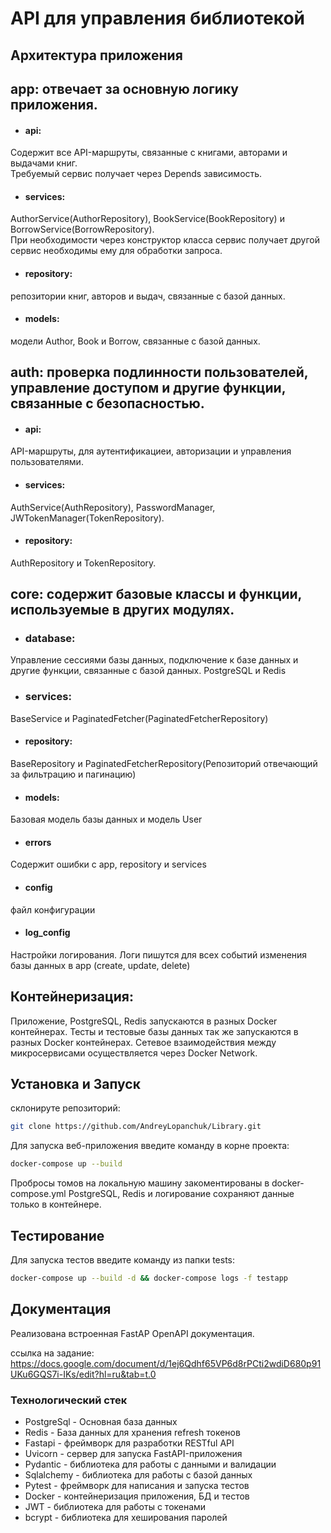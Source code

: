 # API для управления библиотекой

## Архитектура приложения
## app: отвечает за основную логику приложения.
- #### api:  
Содержит все API-маршруты, связанные с книгами, авторами и выдачами книг.   
Требуемый сервис получает через Depends зависимость.
- #### services: 
AuthorService(AuthorRepository), BookService(BookRepository) и BorrowService(BorrowRepository).   
При необходимости через конструктор класса сервис получает другой сервис необходимы ему для обработки запроса.  
- #### repository:  
репозитории книг, авторов и выдач, связанные с базой данных.  
- #### models:   
модели Author, Book и Borrow, связанные с базой данных.  
## auth: проверка подлинности пользователей, управление доступом и другие функции, связанные с безопасностью.
- #### api: 
API-маршруты, для аутентификациеи, авторизации и управления пользователями.  
- #### services:  
AuthService(AuthRepository), PasswordManager, JWTokenManager(TokenRepository).
- #### repository:  
AuthRepository и TokenRepository.
## core: содержит базовые классы и функции, используемые в других модулях.
- ### database:
Управление сессиями базы данных, подключение к базе данных и другие функции, связанные с базой данных.
PostgreSQL и Redis
- ### services: 
BaseService и PaginatedFetcher(PaginatedFetcherRepository)  
- #### repository: 
BaseRepository и PaginatedFetcherRepository(Репозиторий отвечающий за фильтрацию и пагинацию)
- #### models:  
Базовая модель базы данных и модель User
- #### errors
Содержит ошибки с app, repository и services
- #### config
файл конфигурации
- #### log_config
Настройки логирования. Логи пишутся для всех событий изменения базы данных в app (create, update, delete)

## Контейнеризация:
Приложение, PostgreSQL, Redis запускаются в разных Docker контейнерах. 
Тесты и тестовые базы данных так же запускаются в разных Docker контейнерах.
Сетевое взаимодействия между микросервисами осуществляется через Docker Network.

## Установка и Запуск
склонируте репозиторий:  
```sh
git clone https://github.com/AndreyLopanchuk/Library.git
```  
Для запуска веб-приложения введите команду в корне проекта:  
```sh
docker-compose up --build
```
Пробросы томов на локальную машину закоментированы в docker-compose.yml
PostgreSQL, Redis и логирование сохраняют данные только в контейнере.

## Тестирование
Для запуска тестов введите команду из папки tests:
```sh
docker-compose up --build -d && docker-compose logs -f testapp
```

## Документация
Реализована встроенная FastAP OpenAPI документация.  

ссылка на задание:  
https://docs.google.com/document/d/1ej6Qdhf65VP6d8rPCti2wdiD680p91UKu6GQS7i-IKs/edit?hl=ru&tab=t.0

### Технологический стек
- PostgreSql - Основная база данных
- Redis - База данных для хранения refresh токенов
- Fastapi - фреймворк для разработки RESTful API
- Uvicorn - сервер для запуска FastAPI-приложения
- Pydantic - библиотека для работы с данными и валидации
- Sqlalchemy - библиотека для работы с базой данных
- Pytest - фреймворк для написания и запуска тестов
- Docker - контейнеризация приложения, БД и тестов
- JWT - библиотека для работы с токенами
- bcrypt - библиотека для хеширования паролей
